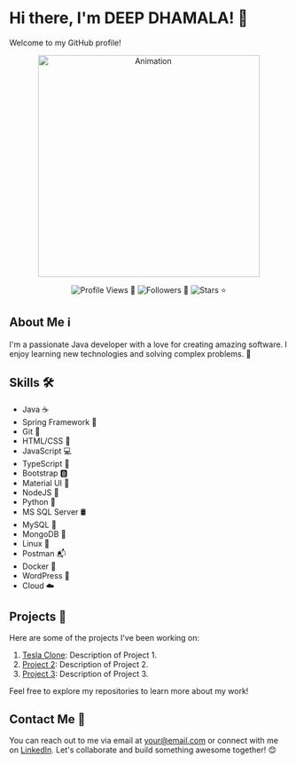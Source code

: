 <!-- Header -->
# Hi there, I'm DEEP DHAMALA! 👋

Welcome to my GitHub profile! 

<!-- Animation -->
<!-- Replace `https://media.giphy.com/media/ZVik7pBtu9dNS/giphy.gif` with an actual animation link -->
<p align="center">
  <img src="https://media.giphy.com/media/ZVik7pBtu9dNS/giphy.gif" alt="Animation" width="400px">
</p>

<!-- Metrics -->
<p align="center">
  <img src="https://komarev.com/ghpvc/?username=yourusername&color=green" alt="Profile Views"> 🌟
  <img src="https://img.shields.io/github/followers/yourusername?label=Followers&style=social" alt="Followers"> 👥
  <img src="https://img.shields.io/github/stars/yourusername?label=Stars&style=social" alt="Stars"> ⭐
</p>

<!-- About Me -->
## About Me ℹ️

I'm a passionate Java developer with a love for creating amazing software. I enjoy learning new technologies and solving complex problems. 🚀

<!-- Skills -->
## Skills 🛠️

- Java ☕
- Spring Framework 🌸
- Git 🌳
- HTML/CSS 🎨
- JavaScript 💻
- TypeScript 📘
- Bootstrap 🅱️
- Material UI 🎨
- NodeJS 🚀
- Python 🐍
- MS SQL Server 🛢️
- MySQL 🐬
- MongoDB 🍃
- Linux 🐧
- Postman 📬
- Docker 🐳
- WordPress 📝
- Cloud ☁️


<!-- Projects -->
## Projects 🌟

Here are some of the projects I've been working on:

1. [Tesla Clone]([link/to/project1](https://deepdhamala.github.io/tesla-clone-display/)): Description of Project 1.
2. [Project 2](link/to/project2): Description of Project 2.
3. [Project 3](link/to/project3): Description of Project 3.

Feel free to explore my repositories to learn more about my work!

<!-- Contact Me -->
## Contact Me 📧

You can reach out to me via email at [your@email.com](mailto:your@email.com) or connect with me on [LinkedIn](https://www.linkedin.com/in/your-profile). Let's collaborate and build something awesome together! 😊

